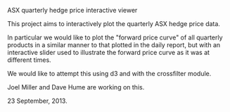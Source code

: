 ASX quarterly hedge price interactive viewer

This project aims to interactively plot the quarterly ASX hedge price data.

In particular we would like to plot the "forward price curve" of all quarterly products in a similar manner to that plotted 
in the daily report, but with an interactive slider used to illustrate the forward price curve as it was at different times.  

We would like to attempt this using d3 and with the crossfilter module.

Joel Miller and Dave Hume are working on this.

23 September, 2013.


